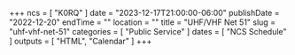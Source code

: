 +++
ncs = [ "K0RQ" ]
date = "2023-12-17T21:00:00-06:00"
publishDate = "2022-12-20"
endTime = ""
location = ""
title = "UHF/VHF Net 51"
slug = "uhf-vhf-net-51"
categories = [ "Public Service" ]
dates = [ "NCS Schedule" ]
outputs = [ "HTML", "Calendar" ]
+++
